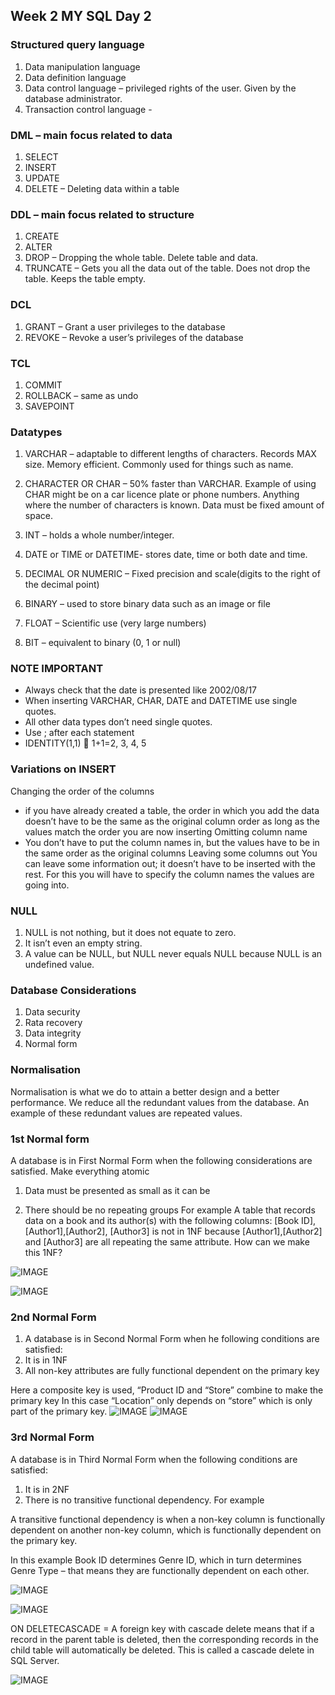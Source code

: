 ## Week 2 MY SQL Day 2

### Structured query language
1.	Data manipulation language
2.	Data definition language
3.	Data control language – privileged rights of the user. Given by the database administrator.
4.	Transaction control language - 

### DML – main focus related to data
1.	SELECT
2.	INSERT
3.	UPDATE
4.	DELETE – Deleting data within a table

### DDL – main focus related to structure
1.	CREATE
2.	ALTER
3.	DROP – Dropping the whole table. Delete table and data.
4.	TRUNCATE – Gets you all the data out of the table. Does not drop the table. Keeps the table empty.

### DCL
1.	GRANT – Grant a user privileges to the database
2.	REVOKE – Revoke a user’s privileges of the database

### TCL
1.	COMMIT
2.	ROLLBACK – same as undo
3.	SAVEPOINT



### Datatypes
1. VARCHAR – adaptable to different lengths of characters. Records MAX size. Memory efficient. Commonly used for things such as name.

2. CHARACTER OR CHAR – 50% faster than VARCHAR. Example of using CHAR might be on a car licence plate or phone numbers. Anything where the number of characters is known. Data must be fixed amount of space.

3. INT – holds a whole number/integer.

4. DATE or TIME or DATETIME- stores date, time or both date and time.

5. DECIMAL OR NUMERIC – Fixed precision and scale(digits to the right of the decimal point)

6. BINARY – used to store binary data such as an image or file

7. FLOAT – Scientific use (very large numbers)

8. BIT – equivalent to binary (0, 1 or null)

### NOTE IMPORTANT
- Always check that the date is presented like 2002/08/17
- When inserting VARCHAR, CHAR, DATE and DATETIME use single quotes.
- All other data types don’t need single quotes.
- Use ; after each statement
- IDENTITY(1,1)  1+1=2, 3, 4, 5



### Variations on INSERT

Changing the order of the columns

 - if you have already created a table, the order in which you add the data doesn’t have to be the same as the original column order as long as the values match the order you are now inserting
Omitting column name
- You don’t have to put the column names in, but the values have to be in the same order as the original columns
Leaving some columns out
You can leave some information out; it doesn’t have to be inserted with the rest. For this you will have to specify the column names the values are going into.

### NULL
1.	NULL is not nothing, but it does not equate to zero.
2.	It isn’t even an empty string.
3.	A value can be NULL, but NULL never equals NULL because NULL is an undefined value.

### Database Considerations
1.	Data security
2.	Rata recovery
3.	Data integrity
4.	Normal form

### Normalisation
Normalisation is what we do to attain a better design and a better performance. We reduce all the redundant values from the database. An example of these redundant values are repeated values.

### 1st Normal form

A database is in First Normal Form when the following considerations are satisfied.
Make everything atomic
1.	Data must be presented as small as it can be

2.	There should be no repeating groups
For example A table that records data on a book and its author(s) with the following columns: [Book ID], [Author1],[Author2], [Author3] is not in 1NF because [Author1],[Author2] and [Author3] are all repeating the same attribute.
How can we make this 1NF?

![IMAGE]( https://ibb.co/MpwD0Gb)

![IMAGE]( https://ibb.co/NxhPmq2)

### 2nd Normal Form
1.	A database is in Second Normal Form when he following conditions are satisfied:
2.	It is in 1NF
3.	All non-key attributes are fully functional dependent on the primary key


Here a composite key is used, “Product ID and “Store” combine to make the primary key
In this case “Location” only depends on “store” which is only part of the primary key.
![IMAGE]( https://ibb.co/zN1ZWTV)
![IMAGE]( https://ibb.co/bKk0JP2)


### 3rd Normal Form
A database is in Third Normal Form when the following conditions are satisfied:
1.	It is in 2NF
2.	There is no transitive functional dependency. For example

A transitive functional dependency is when a non-key column is functionally dependent on another non-key column, which is functionally dependent on the primary key.


In this example Book ID determines Genre ID, which in turn determines Genre Type – that means they are functionally dependent on each other.

![IMAGE]( https://ibb.co/bKk0JP2)

![IMAGE]( https://ibb.co/NFKHtMn)

ON DELETECASCADE = A foreign key with cascade delete means that if a record in the parent table is deleted, then the corresponding records in the child table will automatically be deleted. This is called a cascade delete in SQL Server.

![IMAGE]( https://ibb.co/NFKHtMn)


